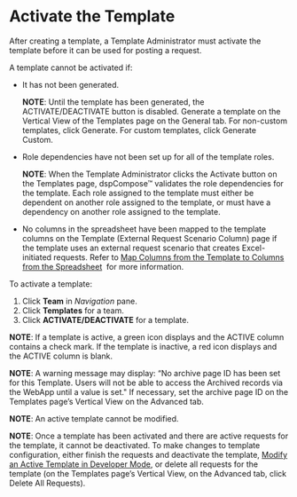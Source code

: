 # Activate the Template

After creating a template, a Template Administrator must activate the
template before it can be used for posting a request.

A template cannot be activated if:

  - It has not been generated.
    
    **NOTE**: Until the template has been generated, the
    ACTIVATE/DEACTIVATE button is disabled. Generate a template on the
    Vertical View of the Templates page on the General tab. For
    non-custom templates, click Generate. For custom templates, click
    Generate Custom.

<!-- end list -->

  - Role dependencies have not been set up for all of the template
    roles.
    
    **NOTE**: When the Template Administrator clicks the Activate button
    on the Templates page, dspCompose™ validates the role dependencies
    for the template. Each role assigned to the template must either be
    dependent on another role assigned to the template, or must have a
    dependency on another role assigned to the template.

<!-- end list -->

  - No columns in the spreadsheet have been mapped to the template
    columns on the Template (External Request Scenario Column) page if
    the template uses an external request scenario that creates
    Excel-initiated requests. Refer to [Map Columns from the Template to
    Columns from the
    Spreadsheet](../../../Migration/Map/Use_Cases/Map_Columns_Template_to_Sprdsht.htm)
     for more information.

To activate a template:

1.  Click **Team** in *Navigation* pane.
2.  Click **Templates** for a team.
3.  Click **ACTIVATE/DEACTIVATE** for a template.

**NOTE**: If a template is active, a green icon displays and the ACTIVE
column contains a check mark. If the template is inactive, a red icon
displays and the ACTIVE column is blank.

**NOTE**: A warning message may display: “No archive page ID has been
set for this Template. Users will not be able to access the Archived
records via the WebApp until a value is set." If necessary, set the
archive page ID on the Templates page’s Vertical View on the Advanced
tab.

**NOTE**: An active template cannot be modified.

**NOTE**: Once a template has been activated and there are active
requests for the template, it cannot be deactivated. To make changes to
template configuration, either finish the requests and deactivate the
template, [Modify an Active Template in Developer
Mode](Modify_an_Active_Template_in_Developer_Mode.htm), or delete all
requests for the template (on the Templates page’s Vertical View, on the
Advanced tab, click Delete All Requests).
